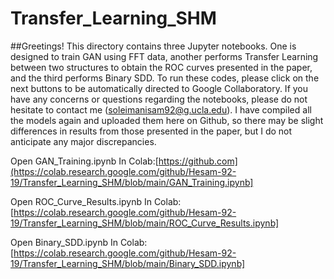 # Transfer_Learning_SHM


##Greetings! This directory contains three Jupyter notebooks. One is designed to train GAN using FFT data, another performs Transfer Learning between two structures to obtain the ROC curves presented in the paper, and the third performs Binary SDD. To run these codes, please click on the next buttons to be automatically directed to Google Collaboratory. If you have any concerns or questions regarding the notebooks, please do not hesitate to contact me (soleimanisam92@g.ucla.edu). I have compiled all the models again and uploaded them here on Github, so there may be slight differences in results from those presented in the paper, but I do not anticipate any major discrepancies.

Open GAN_Training.ipynb In Colab:[https://github.com](https://colab.research.google.com/github/Hesam-92-19/Transfer_Learning_SHM/blob/main/GAN_Training.ipynb]


Open ROC_Curve_Results.ipynb In Colab:[https://colab.research.google.com/github/Hesam-92-19/Transfer_Learning_SHM/blob/main/ROC_Curve_Results.ipynb]

Open Binary_SDD.ipynb In Colab:[https://colab.research.google.com/github/Hesam-92-19/Transfer_Learning_SHM/blob/main/Binary_SDD.ipynb]

